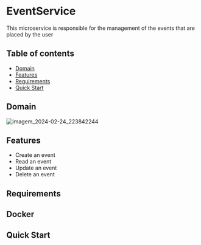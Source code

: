 # EventService

This microservice is responsible for the management of the events that are placed by the user

## Table of contents

- [Domain](#introduction)
- [Features](#features)
- [Requirements](#requirements)
- [Quick Start](#quick-start)


## Domain
![imagem_2024-02-24_223842244](https://github.com/Krownofficial/EventService/assets/152023671/943bf015-ab42-4715-9c11-a3780ac6dd2e)

## Features
 - Create an event
 - Read an event
 - Update an event
 - Delete an event

## Requirements

## Docker

## Quick Start

